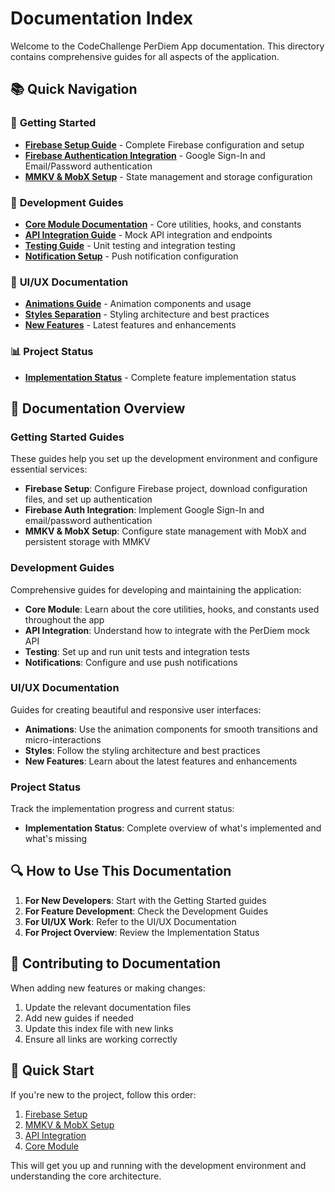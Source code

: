 # Documentation Index

Welcome to the CodeChallenge PerDiem App documentation. This directory contains comprehensive guides for all aspects of the application.

## 📚 Quick Navigation

### 🚀 **Getting Started**
- **[Firebase Setup Guide](FIREBASE_SETUP.md)** - Complete Firebase configuration and setup
- **[Firebase Authentication Integration](FIREBASE_AUTH_INTEGRATION.md)** - Google Sign-In and Email/Password authentication
- **[MMKV & MobX Setup](MMKV_MOBX_SETUP.md)** - State management and storage configuration

### 🔧 **Development Guides**
- **[Core Module Documentation](CORE_MODULE.md)** - Core utilities, hooks, and constants
- **[API Integration Guide](API_INTEGRATION.md)** - Mock API integration and endpoints
- **[Testing Guide](TESTING_GUIDE.md)** - Unit testing and integration testing
- **[Notification Setup](NOTIFICATION_SETUP.md)** - Push notification configuration

### 🎨 **UI/UX Documentation**
- **[Animations Guide](ANIMATIONS_GUIDE.md)** - Animation components and usage
- **[Styles Separation](STYLES_SEPARATION.md)** - Styling architecture and best practices
- **[New Features](NEW_FEATURES.md)** - Latest features and enhancements

### 📊 **Project Status**
- **[Implementation Status](IMPLEMENTATION_STATUS.md)** - Complete feature implementation status

## 📖 Documentation Overview

### Getting Started Guides
These guides help you set up the development environment and configure essential services:

- **Firebase Setup**: Configure Firebase project, download configuration files, and set up authentication
- **Firebase Auth Integration**: Implement Google Sign-In and email/password authentication
- **MMKV & MobX Setup**: Configure state management with MobX and persistent storage with MMKV

### Development Guides
Comprehensive guides for developing and maintaining the application:

- **Core Module**: Learn about the core utilities, hooks, and constants used throughout the app
- **API Integration**: Understand how to integrate with the PerDiem mock API
- **Testing**: Set up and run unit tests and integration tests
- **Notifications**: Configure and use push notifications

### UI/UX Documentation
Guides for creating beautiful and responsive user interfaces:

- **Animations**: Use the animation components for smooth transitions and micro-interactions
- **Styles**: Follow the styling architecture and best practices
- **New Features**: Learn about the latest features and enhancements

### Project Status
Track the implementation progress and current status:

- **Implementation Status**: Complete overview of what's implemented and what's missing

## 🔍 How to Use This Documentation

1. **For New Developers**: Start with the Getting Started guides
2. **For Feature Development**: Check the Development Guides
3. **For UI/UX Work**: Refer to the UI/UX Documentation
4. **For Project Overview**: Review the Implementation Status

## 📝 Contributing to Documentation

When adding new features or making changes:

1. Update the relevant documentation files
2. Add new guides if needed
3. Update this index file with new links
4. Ensure all links are working correctly

## 🚀 Quick Start

If you're new to the project, follow this order:

1. [Firebase Setup](FIREBASE_SETUP.md)
2. [MMKV & MobX Setup](MMKV_MOBX_SETUP.md)
3. [API Integration](API_INTEGRATION.md)
4. [Core Module](CORE_MODULE.md)

This will get you up and running with the development environment and understanding the core architecture.
